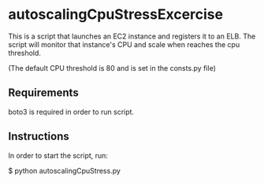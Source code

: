 # autoscalingCpuStressExcercise

This is a script that launches an EC2 instance and registers it to an ELB.
The script will monitor that instance's CPU and scale when reaches the cpu threshold.

(The default CPU threshold is 80 and is set in the consts.py file)

## Requirements

boto3 is required in order to run script.

## Instructions

In order to start the script, run:

$ python autoscalingCpuStress.py
